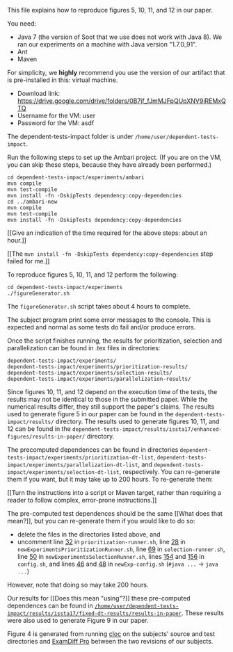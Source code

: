This file explains how to reproduce figures 5, 10, 11, and 12 in our paper.

You need:
 * Java 7 (the version of Soot that we use does not work with Java 8).
   We ran our experiments on a machine with Java version "1.7.0_91".
 * Ant
 * Maven

For simplicity, we **highly** recommend you use the version of our artifact
that is pre-installed in this: virtual machine.
- Download link: https://drive.google.com/drive/folders/0B7jf_fJmMJFpQUpXNV9iREMxQTQ
- Username for the VM: user
- Password for the VM: asdf

The dependent-tests-impact folder is under `/home/user/dependent-tests-impact`.


Run the following steps to set up the Ambari project.
(If you are on the VM, you can skip these steps, because they have already been performed.)

```
cd dependent-tests-impact/experiments/ambari
mvn compile
mvn test-compile
mvn install -fn -DskipTests dependency:copy-dependencies
cd ../ambari-new
mvn compile
mvn test-compile
mvn install -fn -DskipTests dependency:copy-dependencies
```

[[Give an indication of the time required for the above steps: about an hour.]]

[[The `mvn install -fn -DskipTests dependency:copy-dependencies` step failed for me.]]


To reproduce figures 5, 10, 11, and 12 perform the following:

```
cd dependent-tests-impact/experiments
./figureGenerator.sh
```

The `figureGenerator.sh` script takes about 4 hours to complete.

The subject program print some error messages to the console.
This is expected and normal as some tests do fail and/or produce errors.

Once the script finishes running, the results for prioritization,
selection and parallelization can be found in .tex files in directories:

    dependent-tests-impact/experiments/
    dependent-tests-impact/experiments/prioritization-results/
    dependent-tests-impact/experiments/selection-results/
    dependent-tests-impact/experiments/parallelization-results/

Since figures 10, 11, and 12 depend on the execution time of the tests, 
the results may not be identical to those in the submitted paper. 
While the numerical results differ, they still support the
paper's claims.
The results used to generate figure 5 in our paper can be found in the
`dependent-tests-impact/results/` directory.
The results used to generate figures 10, 11, and 12 can be found in the
`dependent-tests-impact/results/issta17/enhanced-figures/results-in-paper/` directory.

The precomputed dependences can be found in directories
`dependent-tests-impact/experiments/prioritization-dt-list`,
`dependent-tests-impact/experiments/parallelization-dt-list`, and
`dependent-tests-impact/experiments/selection-dt-list`, respectively.
You can re-generate them if you want, but it may take up to 200 hours.
To re-generate them:

[[Turn the instructions into a script or Maven target, rather than requiring a reader to follow complex, error-prone instructions.]]


The pre-computed test dependences should be the same [[What does that mean?]], but you can re-generate them if you would like to do so:
 * delete the files in the directories listed above, and
 * uncomment line
 [32](https://github.com/winglam/dependent-tests-impact/blob/master/experiments/prioritization-runner.sh#L32)
 in `prioritization-runner.sh`, line
 [28](https://github.com/winglam/dependent-tests-impact/blob/master/experiments/newExperimentsPrioritizationRunner.sh#L28)
 in `newExperimentsPrioritizationRunner.sh`, line
 [69](https://github.com/winglam/dependent-tests-impact/blob/master/experiments/selection-runner.sh#L69) 
 in `selection-runner.sh`, line
 [50](https://github.com/winglam/dependent-tests-impact/blob/master/experiments/newExperimentsSelectionRunner.sh#L50)
 in `newExperimentsSelectionRunner.sh`, lines 
 [154](https://github.com/winglam/dependent-tests-impact/blob/master/experiments/config.sh#L154)
 and 
 [156](https://github.com/winglam/dependent-tests-impact/blob/master/experiments/config.sh#L156)
 in `config.sh`, and lines
 [46](https://github.com/winglam/dependent-tests-impact/blob/master/experiments/newExp-config.sh#L46)
 and 
 [48](https://github.com/winglam/dependent-tests-impact/blob/master/experiments/newExp-config.sh#L48)
 in `newExp-config.sh` (`#java ...` -> `java ...`)

However, note that doing so may take 200 hours.

Our results for [[Does this mean "using"?]] these pre-computed dependences can be found in
[`/home/user/dependent-tests-impact/results/issta17/fixed-dt-results/results-in-paper`](https://github.com/winglam/dependent-tests-impact/tree/master/results/issta17/fixed-dt-results/results-in-paper).
These results were also used to generate Figure 9 in our paper.

Figure 4 is generated from running [cloc](https://github.com/AlDanial/cloc) on the
subjects' source and test directories and 
[ExamDiff Pro](http://www.prestosoft.com/edp_examdiffpro.asp) between the two 
revisions of our subjects.

